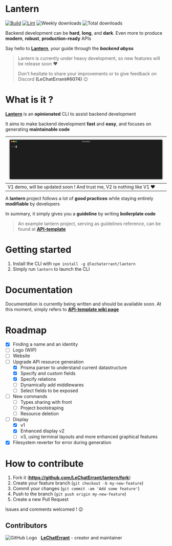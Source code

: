 # Lantern
[![Build](https://github.com/LeChatErrant/lantern/actions/workflows/build.yml/badge.svg)](https://github.com/LeChatErrant/lantern/actions/workflows/build.yml)
[![Lint](https://github.com/LeChatErrant/lantern/actions/workflows/lint.yml/badge.svg)](https://github.com/LeChatErrant/lantern/actions/workflows/lint.yml)
![Weekly downloads](https://img.shields.io/npm/dw/@lechaterrant/lantern)
![Total downloads](https://img.shields.io/npm/dt/@lechaterrant/lantern?label=Total%20downloads)

Backend development can be **hard**, **long**, and **dark**. Even more to produce **modern**, **robust**, **production-ready** APIs

Say hello to **[Lantern](https://github.com/LeChatErrant/lantern)**, your guide through the *****backend abyss*****

> Lantern is currently under heavy development, so new features will be release soon ❤️
>
> Don't hesitate to share your improvements or to give feedback on Discord **(LeChatErrant#6074)** :wink:

# What is it ?

**[Lantern](https://github.com/LeChatErrant/lantern)** is an **opinionated** CLI to assist backend development

It aims to make backend development **fast** and **easy**, and focuses on generating **maintainable code**

| ![Demo](https://github.com/LeChatErrant/lantern/blob/master/.github/assets/generate.gif) |
|------------------------------------------------------------------------------------------|
| V1 demo, will be updated soon ! And trust me, V2 is nothing like V1 ❤️                   |

A **lantern** project follows a lot of **good practices** while staying entirely **modifiable** by developers

In summary, it simply gives you a **guideline** by writing **boilerplate code**

> An example lantern project, serving as guidelines reference, can be found at **[API-template](https://github.com/LeChatErrant/API-template)**

# Getting started

1. Install the CLI with `npm install -g @lechaterrant/lantern`
2. Simply run `lantern` to launch the CLI

# Documentation

Documentation is currently being written and should be available soon. At this moment, simply refers to **[API-template wiki page](https://github.com/LeChatErrant/API-template/wiki/CLI/#Create-new-resource)**

# Roadmap

 - [x] Finding a name and an identity
 - [ ] Logo (WIP)
 - [ ] Website
 - [ ] Upgrade API resource generation
   - [x] Prisma parser to understand current datastructure
   - [x] Specify and custom fields
   - [x] Specify relations
   - [ ] Dynamically add middlewares
   - [ ] Select fields to be exposed
 - [ ] New commands
   - [ ] Types sharing with front
   - [ ] Project bootstraping
   - [ ] Resource deletion
 - [ ] Display
   - [x] v1
   - [x] Enhanced display v2
   - [ ] v3, using terminal layouts and more enhanced graphical features
 - [x] Filesystem reverter for error during generation

# How to contribute

1. Fork it (**<https://github.com/LeChatErrant/lantern/fork>**)
2. Create your feature branch (`git checkout -b my-new-feature`)
3. Commit your changes (`git commit -am 'Add some feature'`)
4. Push to the branch (`git push origin my-new-feature`)
5. Create a new Pull Request

Issues and comments welcomed ! :wink:

## Contributors

![GitHub Logo](https://github.com/LeChatErrant.png?size=30) &nbsp; **[LeChatErrant](https://github.com/LeChatErrant)** - creator and maintainer
